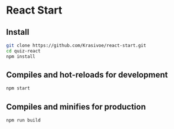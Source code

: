 # React Start

## Install

```bash
git clone https://github.com/Krasivoe/react-start.git
cd quiz-react
npm install
```

## Compiles and hot-reloads for development

```bash
npm start
```

## Compiles and minifies for production

```bash
npm run build
```
